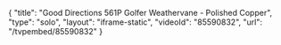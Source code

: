 {
    "title": "Good Directions 561P Golfer Weathervane - Polished Copper",
    "type": "solo",
    "layout": "iframe-static",
    "videoId": "85590832",
    "url": "\/tvpembed\/85590832"
}